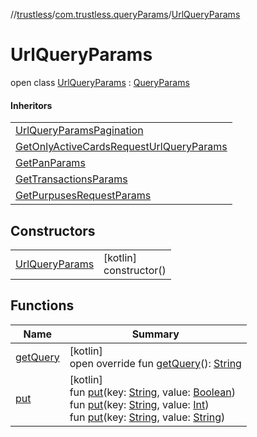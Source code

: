 //[trustless](../../../index.md)/[com.trustless.queryParams](../index.md)/[UrlQueryParams](index.md)

# UrlQueryParams

open class [UrlQueryParams](index.md) : [QueryParams](../-query-params/index.md)

#### Inheritors

| |
|---|
| [UrlQueryParamsPagination](../../com.trustless.requests.accounts.getAccounts/-url-query-params-pagination/index.md) |
| [GetOnlyActiveCardsRequestUrlQueryParams](../../com.trustless.requests.cards.getCards/-get-only-active-cards-request-url-query-params/index.md) |
| [GetPanParams](../../com.trustless.requests.cards.getPan/-get-pan-params/index.md) |
| [GetTransactionsParams](../../com.trustless.requests.cards.getTransactions/-get-transactions-params/index.md) |
| [GetPurpusesRequestParams](../../com.trustless.requests.cliq/-get-purpuses-request-params/index.md) |

## Constructors

| | |
|---|---|
| [UrlQueryParams](-url-query-params.md) | [kotlin]<br>constructor() |

## Functions

| Name | Summary |
|---|---|
| [getQuery](get-query.md) | [kotlin]<br>open override fun [getQuery](get-query.md)(): [String](https://kotlinlang.org/api/latest/jvm/stdlib/kotlin/-string/index.html) |
| [put](put.md) | [kotlin]<br>fun [put](put.md)(key: [String](https://kotlinlang.org/api/latest/jvm/stdlib/kotlin/-string/index.html), value: [Boolean](https://kotlinlang.org/api/latest/jvm/stdlib/kotlin/-boolean/index.html))<br>fun [put](put.md)(key: [String](https://kotlinlang.org/api/latest/jvm/stdlib/kotlin/-string/index.html), value: [Int](https://kotlinlang.org/api/latest/jvm/stdlib/kotlin/-int/index.html))<br>fun [put](put.md)(key: [String](https://kotlinlang.org/api/latest/jvm/stdlib/kotlin/-string/index.html), value: [String](https://kotlinlang.org/api/latest/jvm/stdlib/kotlin/-string/index.html)) |
